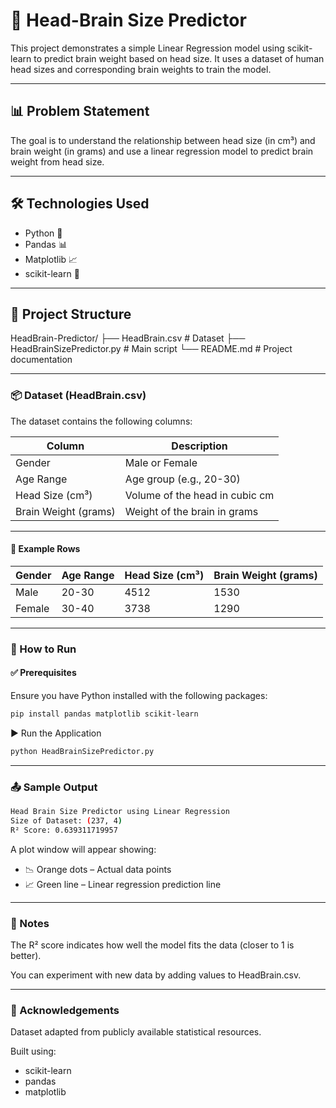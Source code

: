 # 🧠 Head-Brain Size Predictor
This project demonstrates a simple Linear Regression model using scikit-learn to predict brain weight based on head size. It uses a dataset of human head sizes and corresponding brain weights to train the model.

---

## 📊 Problem Statement
The goal is to understand the relationship between head size (in cm³) and brain weight (in grams) and use a linear regression model to predict brain weight from head size.

---

## 🛠️ Technologies Used
- Python 🐍
- Pandas 📊
- Matplotlib 📈
- scikit-learn 🤖

---

## 📁 Project Structure
HeadBrain-Predictor/
├── HeadBrain.csv              # Dataset
├── HeadBrainSizePredictor.py  # Main script
└── README.md                  # Project documentation

---

### 📦 Dataset (HeadBrain.csv)

The dataset contains the following columns:

| Column               | Description                      |
|----------------------|----------------------------------|
| Gender               | Male or Female                   |
| Age Range            | Age group (e.g., 20-30)          |
| Head Size (cm³)      | Volume of the head in cubic cm   |
| Brain Weight (grams) | Weight of the brain in grams     |

---

#### 📌 Example Rows

| Gender | Age Range | Head Size (cm³) | Brain Weight (grams) |
|--------|-----------|------------------|------------------|
| Male   | 20-30     | 4512             | 1530             |
| Female | 30-40     | 3738             | 1290             |

---

### 🚀 How to Run
#### ✅ Prerequisites
Ensure you have Python installed with the following packages:

```bash
pip install pandas matplotlib scikit-learn
```

▶️ Run the Application

```bash
python HeadBrainSizePredictor.py
```
---

### 📤 Sample Output

```bash
Head Brain Size Predictor using Linear Regression
Size of Dataset: (237, 4)
R² Score: 0.639311719957
```

A plot window will appear showing:
- 📉 Orange dots – Actual data points
- 📈 Green line – Linear regression prediction line

---

### 📌 Notes
The R² score indicates how well the model fits the data (closer to 1 is better).

You can experiment with new data by adding values to HeadBrain.csv.

---

### 🙌 Acknowledgements
Dataset adapted from publicly available statistical resources.

Built using:  
- scikit-learn  
- pandas  
- matplotlib
